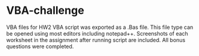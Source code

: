 # VBA-challenge
VBA files for HW2
VBA script was exported as a .Bas file. This file type can be opened using most editors including notepad++.
Screenshots of each worksheet in the assignment after running script are included.
All bonus questions were completed.
